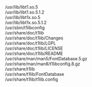 /usr/lib/libt1.so.5  
/usr/lib/libt1.so.5.1.2  
/usr/lib/libt1x.so.5  
/usr/lib/libt1x.so.5.1.2  
/usr/sbin/t1libconfig  
/usr/share/doc/t1lib  
/usr/share/doc/t1lib/Changes  
/usr/share/doc/t1lib/LGPL  
/usr/share/doc/t1lib/LICENSE  
/usr/share/doc/t1lib/README  
/usr/share/man/man5/FontDatabase.5.gz  
/usr/share/man/man8/t1libconfig.8.gz  
/usr/share/t1lib  
/usr/share/t1lib/FontDatabase  
/usr/share/t1lib/t1lib.config  
